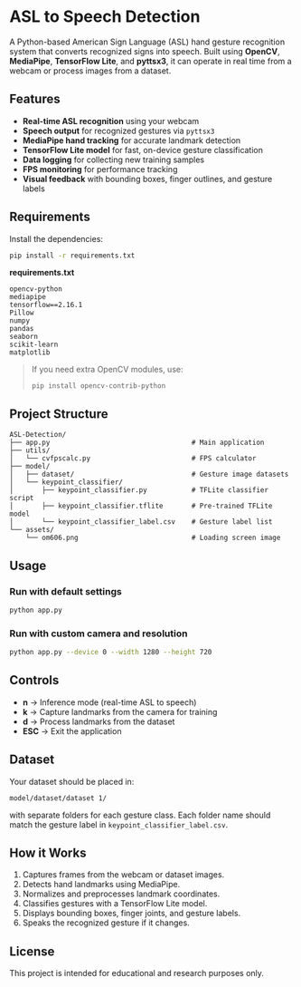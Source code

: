 # ASL to Speech Detection

A Python-based American Sign Language (ASL) hand gesture recognition system that converts recognized signs into speech. Built using **OpenCV**, **MediaPipe**, **TensorFlow Lite**, and **pyttsx3**, it can operate in real time from a webcam or process images from a dataset.

## Features
- **Real-time ASL recognition** using your webcam
- **Speech output** for recognized gestures via `pyttsx3`
- **MediaPipe hand tracking** for accurate landmark detection
- **TensorFlow Lite model** for fast, on-device gesture classification
- **Data logging** for collecting new training samples
- **FPS monitoring** for performance tracking
- **Visual feedback** with bounding boxes, finger outlines, and gesture labels

## Requirements

Install the dependencies:
```bash
pip install -r requirements.txt
```

**requirements.txt**
```
opencv-python
mediapipe
tensorflow==2.16.1
Pillow
numpy
pandas
seaborn
scikit-learn
matplotlib
```

> If you need extra OpenCV modules, use:
> ```
> pip install opencv-contrib-python
> ```

## Project Structure
```
ASL-Detection/
├── app.py                                   # Main application
├── utils/
│   └── cvfpscalc.py                         # FPS calculator
├── model/
│   ├── dataset/                             # Gesture image datasets
│   └── keypoint_classifier/
│       ├── keypoint_classifier.py           # TFLite classifier script
│       ├── keypoint_classifier.tflite       # Pre-trained TFLite model
│       └── keypoint_classifier_label.csv    # Gesture label list
└── assets/
    └── om606.png                            # Loading screen image
```

## Usage

### Run with default settings
```bash
python app.py
```

### Run with custom camera and resolution
```bash
python app.py --device 0 --width 1280 --height 720
```

## Controls
- **n** → Inference mode (real-time ASL to speech)
- **k** → Capture landmarks from the camera for training
- **d** → Process landmarks from the dataset
- **ESC** → Exit the application

## Dataset
Your dataset should be placed in:
```
model/dataset/dataset 1/
```
with separate folders for each gesture class. Each folder name should match the gesture label in `keypoint_classifier_label.csv`.

## How it Works
1. Captures frames from the webcam or dataset images.
2. Detects hand landmarks using MediaPipe.
3. Normalizes and preprocesses landmark coordinates.
4. Classifies gestures with a TensorFlow Lite model.
5. Displays bounding boxes, finger joints, and gesture labels.
6. Speaks the recognized gesture if it changes.

## License
This project is intended for educational and research purposes only.
